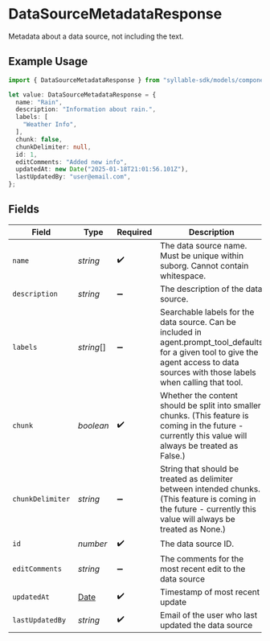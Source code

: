 # DataSourceMetadataResponse

Metadata about a data source, not including the text.

## Example Usage

```typescript
import { DataSourceMetadataResponse } from "syllable-sdk/models/components";

let value: DataSourceMetadataResponse = {
  name: "Rain",
  description: "Information about rain.",
  labels: [
    "Weather Info",
  ],
  chunk: false,
  chunkDelimiter: null,
  id: 1,
  editComments: "Added new info",
  updatedAt: new Date("2025-01-18T21:01:56.101Z"),
  lastUpdatedBy: "user@email.com",
};
```

## Fields

| Field                                                                                                                                                                                    | Type                                                                                                                                                                                     | Required                                                                                                                                                                                 | Description                                                                                                                                                                              | Example                                                                                                                                                                                  |
| ---------------------------------------------------------------------------------------------------------------------------------------------------------------------------------------- | ---------------------------------------------------------------------------------------------------------------------------------------------------------------------------------------- | ---------------------------------------------------------------------------------------------------------------------------------------------------------------------------------------- | ---------------------------------------------------------------------------------------------------------------------------------------------------------------------------------------- | ---------------------------------------------------------------------------------------------------------------------------------------------------------------------------------------- |
| `name`                                                                                                                                                                                   | *string*                                                                                                                                                                                 | :heavy_check_mark:                                                                                                                                                                       | The data source name. Must be unique within suborg. Cannot contain whitespace.                                                                                                           | Rain                                                                                                                                                                                     |
| `description`                                                                                                                                                                            | *string*                                                                                                                                                                                 | :heavy_minus_sign:                                                                                                                                                                       | The description of the data source.                                                                                                                                                      | Information about rain.                                                                                                                                                                  |
| `labels`                                                                                                                                                                                 | *string*[]                                                                                                                                                                               | :heavy_minus_sign:                                                                                                                                                                       | Searchable labels for the data source. Can be included in agent.prompt_tool_defaults for a given tool to give the agent access to data sources with those labels when calling that tool. | [<br/>"Weather Info"<br/>]                                                                                                                                                               |
| `chunk`                                                                                                                                                                                  | *boolean*                                                                                                                                                                                | :heavy_check_mark:                                                                                                                                                                       | Whether the content should be split into smaller chunks. (This feature is coming in the future - currently this value will always be treated as False.)                                  | false                                                                                                                                                                                    |
| `chunkDelimiter`                                                                                                                                                                         | *string*                                                                                                                                                                                 | :heavy_minus_sign:                                                                                                                                                                       | String that should be treated as delimiter between intended chunks. (This feature is coming in the future - currently this value will always be treated as None.)                        | <nil>                                                                                                                                                                                    |
| `id`                                                                                                                                                                                     | *number*                                                                                                                                                                                 | :heavy_check_mark:                                                                                                                                                                       | The data source ID.                                                                                                                                                                      | 1                                                                                                                                                                                        |
| `editComments`                                                                                                                                                                           | *string*                                                                                                                                                                                 | :heavy_minus_sign:                                                                                                                                                                       | The comments for the most recent edit to the data source                                                                                                                                 | Added new info                                                                                                                                                                           |
| `updatedAt`                                                                                                                                                                              | [Date](https://developer.mozilla.org/en-US/docs/Web/JavaScript/Reference/Global_Objects/Date)                                                                                            | :heavy_check_mark:                                                                                                                                                                       | Timestamp of most recent update                                                                                                                                                          |                                                                                                                                                                                          |
| `lastUpdatedBy`                                                                                                                                                                          | *string*                                                                                                                                                                                 | :heavy_check_mark:                                                                                                                                                                       | Email of the user who last updated the data source                                                                                                                                       | user@email.com                                                                                                                                                                           |